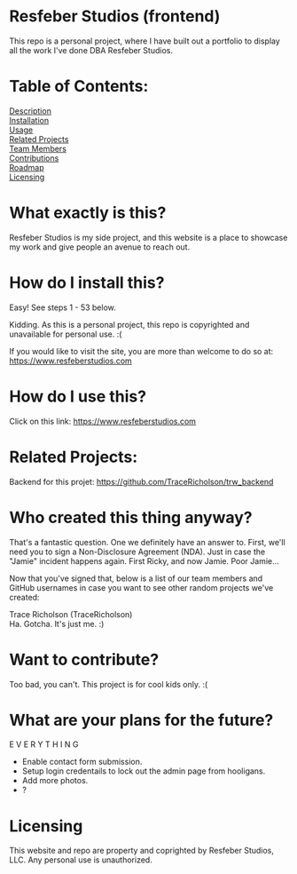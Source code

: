 # Resfeber Studios (frontend)
This repo is a personal project, where I have built out a portfolio to display all the work I've done DBA Resfeber Studios.

# Table of Contents:
[Description](#what-exactly-is-this)<br/>
[Installation](#how-do-i-install-this)<br/>
[Usage](#how-do-i-use-this)<br/>
[Related Projects](#related-projects)<br/>
[Team Members](#who-created-this-thing-anyway)<br/>
[Contributions](#want-to-contribute)<br/>
[Roadmap](#what-are-our-plans-for-the-future)<br/>
[Licensing](#licensing)<br/>

# What exactly is this?
Resfeber Studios is my side project, and this website is a place to showcase my work and give people an avenue to reach out.

# How do I install this?
Easy!  See steps 1 - 53 below.

Kidding.  As this is a personal project, this repo is copyrighted and unavailable for personal use.  :(

If you would like to visit the site, you are more than welcome to do so at: https://www.resfeberstudios.com



# How do I use this?

Click on this link: https://www.resfeberstudios.com

# Related Projects:
Backend for this projet: https://github.com/TraceRicholson/trw_backend

# Who created this thing anyway?
That's a fantastic question.  One we definitely have an answer to.  First, we'll need you to sign a Non-Disclosure Agreement (NDA).  Just in case the "Jamie" incident happens again.  First Ricky, and now Jamie.  Poor Jamie...

Now that you've signed that, below is a list of our team members and GitHub usernames in case you want to see other random projects we've created:<br/>


Trace Richolson (TraceRicholson)<br/>
Ha.  Gotcha.  It's just me. :)


# Want to contribute?
Too bad, you can't.  This project is for cool kids only. :(

# What are your plans for the future?
E V E R Y T H I N G
- Enable contact form submission.
- Setup login credentails to lock out the admin page from hooligans.
- Add more photos.
- ?

# Licensing
This website and repo are property and coprighted by Resfeber Studios, LLC.  Any personal use is unauthorized.
